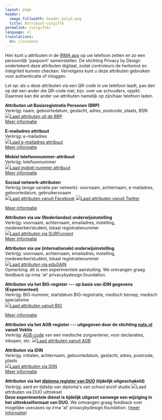 ```yaml
---
layout: page
header:
  image_fullwidth: header_poly2.png
  title: Attribuut-uitgifte  
permalink: /uitgifte/
language: nl
translations:
  en: /issuance
---
```


<style type="text/css">
  article a.button {
    margin-bottom: 0.5rem;
    margin-top: 0.5rem;
    background-color: #568099;
  }
  article a img {
    height: 1.75rem;
    padding-right: 1rem;
  }
</style>

Hier kunt u attributen in de [IRMA app](/download) op uw telefoon
zetten en zo een persoonlijk 'paspoort' samenstellen. De stichting
Privacy by Design ondertekent deze attributen digitaal, zodat
controleurs de herkomst en integriteit kunnen checken. Vervolgens kunt
u deze attributen gebruiken voor authenticatie of inloggen. 

*Let op:* als u deze attributen via een QR-code in uw telefoon
laadt, pas dan op dat een ander die QR-code niet, bijv. over uw
schouders, oppikt. Daarmee kan die ander uw attributen namelijk
op zijn/haar telefoon laden.

**Attributen uit Basisregistratie Personen (BRP)**  
Verkrijg: naam, geboortedatum, geslacht, adres, postcode, plaats, BSN  
<a class="button" href="https://services.nijmegen.nl/irma/gemeente/start">
<img src="/images/nijmegen.png">Laad attributen uit de BRP</a>  
[Meer informatie](/uitgifte-brp)

**E-mailadres attribuut**  
Verkrijg: e-mailadres  
<a class="button" href="/uitgifte/email">
<img src="/images/email.png">Laad e-mailadres attribuut</a>  
[Meer informatie](/uitgifte-email)

**Mobiel telefoonnummer-attribuut**  
Verkrijg: telefoonnummer  
<a class="button" href="/uitgifte/telefoonnummer">
<img src="/images/mobile.png">Laad mobiel nummer attribuut</a>  
[Meer informatie](/uitgifte-mobiel)

**Sociaal netwerk-attributen**  
Verkrijg (enige variatie per netwerk): voornaam, achternaam, e-mailadres, geboortedatum, gebruikersnaam  
<a class="button" href="/uitgifte/social/facebook">
<img src="/images/facebook.png">Laad attributen vanuit Facebook</a>
<a class="button" href="/uitgifte/social/twitter">
<img src="/images/twitter.png">Laad attributen vanuit Twitter</a>  
<!-- <a class="button" href="/uitgifte/social/linkedin">
<img src="/images/linkedin.png">Laad attributen vanuit LinkedIn</a>   -->
[Meer informatie](/uitgifte-socialmedia)

**Attributen via uw (Nederlandse) onderwijsinstelling**  
Verkrijg: voornaam, achternaam, emailadres, instelling, medewerker/student, lokaal registratienummer  
<a class="button" href="/uitgifte/surfnet">
<img src="/images/surfnet.png">Laad attributen via SURFconext</a>  
[Meer informatie](/uitgifte-surfconext)

**Attributen via uw (internationale) onderwijsinstelling**  
Verkrijg: voornaam, achternaam, emailadres, instelling, medewerker/student, lokaal registratienummer  
<a class="button" href="/uitgifte/surfnet/edugain">
<img src="/images/edugain.png">Laad attributen via eduGAIN</a>  
Opmerking: dit is een experimentele aansluiting. We ontvangen graag feedback op irma 'at' privacybydesign.foundation.
<!-- [Meer informatie](/uitgifte-surfconext) -->

**Attributen via het BIG-register --- op basis van iDIN gegevens (Experimenteel)**  
Verkrijg: BIG-nummer, startdatum BIG-registratie, medisch beroep, medisch specialisme  
<a class="button" href="/uitgifte/big">
<img src="/images/big.png">Laad attributen vanuit BIG</a>  

[Meer informatie](/uitgifte-big)

**Attributen via het AGB-register --- uitgegeven door de stichting [nuts.nl](https://nuts.nl) vanuit Vektis**  
Verkrijg: [AGB-code](https://www.agbcode.nl/) van een medische zorgverlener, voor declaraties, inkopen, etc.
<a class="button" href="https://irma-agb.nuts.nl/">
<img src="/images/agb-code.gif">Laad attributen vanuit AGB</a>  

**Attributen via iDIN**  
Verkrijg: initialen, achternaam, geboortedatum, geslacht, adres, postcode, plaats  
<a class="button" href="/uitgifte/idin">
<img src="/images/idin.png">Laad attributen via iDIN</a>  
[Meer informatie](/uitgifte-idin)

**Attributen via het [diploma register van DUO](https://duo.nl/particulier/diplomas/mijn-diplomas.jsp) (tijdelijk uitgeschakeld)**  
Verkrijg: aard en tijdstip van diploma's van school en/of studie
<a class="button" style="cursor: not-allowed;" disabled>
<img src="/images/diploma-logo.png">Laad attributen via DUO uittreksel</a>  
**Deze experimentele dienst is tijdelijk uitgezet vanwege een wijziging in het uittrekselformaat van DUO.** We ontvangen graag feedback over mogelijke usecases op irma 'at' privacybydesign.foundation. ([meer informatie](/uitgifte-diploma))
